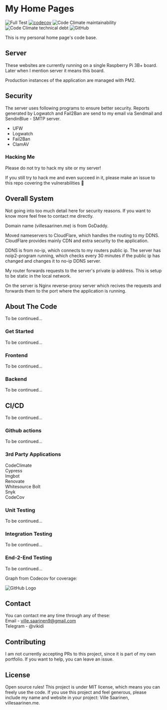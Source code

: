 # My Home Pages

![Full Test](https://github.com/vikidi/Homepages/workflows/Full%20Test/badge.svg?branch=main)
[![codecov](https://codecov.io/gh/vikidi/Homepages/branch/main/graph/badge.svg?token=1WIVGX4OYC)](https://codecov.io/gh/vikidi/Homepages)
![Code Climate maintainability](https://img.shields.io/codeclimate/maintainability/vikidi/Homepages)
![Code Climate technical debt](https://img.shields.io/codeclimate/tech-debt/vikidi/Homepages)
![GitHub](https://img.shields.io/github/license/vikidi/Homepages?color=brightgreen)

This is my personal home page's code base.

## Server
These websites are currently running on a single Raspberry Pi 3B+ board. Later when I mention server it means this board.

Production instances of the application are managed with PM2. 

## Security
The server uses following programs to ensure better security. Reports generated by Logwatch and Fail2Ban are send to my email via Sendmail and SendinBlue - SMTP server.   
- UFW
- Logwatch
- Fail2Ban
- ClamAV

### Hacking Me
Please do not try to hack my site or my server!

If you still try to hack me and even succeed in it, please make an issue to this repo covering the vulnerabilities :slightly_smiling_face:

## Overall System
Not going into too much detail here for security reasons. If you want to know more feel free to contact me directly.

Domain name (villesaarinen.me) is from GoDaddy.

Moved nameservers to CloudFlare, which handles the routing to my DDNS. CloudFlare provides mainly CDN and extra security to the application.

DDNS is from no-ip, which connects to my routers public ip. The server has noip2-program running, which checks every 30 minutes if the public ip has changed and changes it to no-ip DDNS server.

My router forwards requests to the server's private ip address. This is setup to be static in the local network.

On the server is Nginx reverse-proxy server which recives the requests and forwards them to the port where the application is running.

## About The Code
To be continued...

### Get Started
To be continued...

### Frontend
To be continued...

### Backend
To be continued...

## CI/CD
To be continued...

### Github actions
To be continued...

### 3rd Party Applications
CodeClimate  
Cypress  
Imgbot  
Renovate  
Whitesource Bolt  
Snyk  
CodeCov

### Unit Testing
To be continued...

### Integration Testing
To be continued...

### End-2-End Testing
To be continued...

Graph from Codecov for coverage:

![GitHub Logo](https://codecov.io/gh/vikidi/Homepages/branch/main/graphs/sunburst.svg)

## Contact
You can contact me any time through any of these:  
Email - ville.saarinen9@gmail.com  
Telegram - @vikidi

## Contributing
I am not currently accepting PRs to this project, since it is part of my own portfolio. If you want to help, you can leave an issue.

## License
Open source rules! This project is under MIT license, which means you can freely use the code. If you use this project and feel generous, please include my name and website in your project: Ville Saarinen, villesaarinen.me.